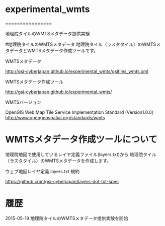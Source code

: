 # experimental_wmts
================

地理院タイルのWMTSメタデータ提供実験

#地理院タイルのWMTSメタデータ
地理院タイル（ラスタタイル）のWMTSメタデータとWMTSメタデータ作成ツールです。

WMTSメタデータ

http://gsi-cyberjapan.github.io/experimental_wmts/gsitiles_wmts.xml

WMTSメタデータ作成ツール

http://gsi-cyberjapan.github.io/experimental_wmts/

WMTSバージョン

OpenGIS Web Map Tile Service Implementation Standard (Version1.0.0)
http://www.opengeospatial.org/standards/wmts

# WMTSメタデータ作成ツールについて
地理院地図で使用しているレイヤ定義ファイル(layers.txt)から
地理院タイル（ラスタタイル）のWMTSメタデータを作成します。

ウェブ地図レイヤ定義 layers.txt 規約

https://github.com/gsi-cyberjapan/layers-dot-txt-spec

# 履歴
2015-05-19 地理院タイルのWMTSメタデータ提供実験を開始
